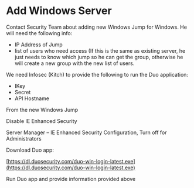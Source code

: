 # Add Windows Server

Contact Security Team about adding new Windows Jump for Windows. He will need the following info:

* IP Address of Jump
* list of users who need access (If this is the same as existing server, he just needs to know which jump so he can get the group, otherwise he will create a new group with the new list of users.

We need Infosec (Kitch) to provide the following to run the Duo application:

* IKey
* Secret
* API Hostname

From the new Windows Jump

Disable IE Enhanced Security

Server Manager – IE Enhanced Security Configuration, Turn off for Administrators

Download Duo app:

[https://dl.duosecurity.com/duo-win-login-latest.exe](https://dl.duosecurity.com/duo-win-login-latest.exe)

Run Duo app and provide information provided above
